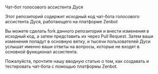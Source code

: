 Чат-бот голосового ассистента Дуся

Этот репозиторий содержит исходный код чат-бота голосового ассистента Дуся, работающего на платформе Zenbot

Вы можете сделать fork данного репозитория и внести изменения в исходный код, а затем представить их через Pull Request. Затем ваши изменения попадут в основную ветку, и тысячи пользователей Дуси услышат именно ваши ответы на вопросы, которые не входят в основной функционал ассистента.

Пожалуйста, прочтите нашу вводную статью о том, как создавать и тестировать чат-бота с помощью платформы Zenbot.
